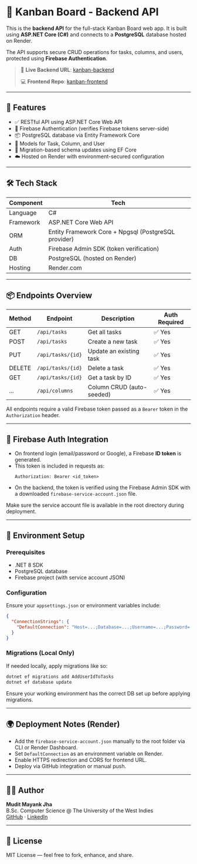 # 🧠 Kanban Board - Backend API

This is the **backend API** for the full-stack Kanban Board web app. It is built using **ASP.NET Core (C#)** and connects to a **PostgreSQL** database hosted on Render.

The API supports secure CRUD operations for tasks, columns, and users, protected using **Firebase Authentication**.

> 🔗 **Live Backend URL**: [kanban-backend](https://kanban-backend-2vbh.onrender.com)
> 
> 💻 **Frontend Repo**: [kanban-frontend](https://github.com/muditjha20/kanban-board)

---

## 🚀 Features

- ✅ RESTful API using ASP.NET Core Web API
- 🔐 Firebase Authentication (verifies Firebase tokens server-side)
- 📦 PostgreSQL database via Entity Framework Core
- 🧱 Models for Task, Column, and User
- 📂 Migration-based schema updates using EF Core
- ☁️ Hosted on Render with environment-secured configuration

---

## 🛠️ Tech Stack

| Component    | Tech                                       |
|--------------|--------------------------------------------|
| Language     | C#                                         |
| Framework    | ASP.NET Core Web API                       |
| ORM          | Entity Framework Core + Npgsql (PostgreSQL provider) |
| Auth         | Firebase Admin SDK (token verification)    |
| DB           | PostgreSQL (hosted on Render)              |
| Hosting      | Render.com                                 |

---

## 📦 Endpoints Overview

| Method | Endpoint              | Description                     | Auth Required |
|--------|-----------------------|----------------------------------|---------------|
| GET    | `/api/tasks`          | Get all tasks                   | ✅ Yes        |
| POST   | `/api/tasks`          | Create a new task               | ✅ Yes        |
| PUT    | `/api/tasks/{id}`     | Update an existing task         | ✅ Yes        |
| DELETE | `/api/tasks/{id}`     | Delete a task                   | ✅ Yes        |
| GET    | `/api/tasks/{id}`     | Get a task by ID                | ✅ Yes        |
| ...    | `/api/columns`        | Column CRUD (auto-seeded)       | ✅ Yes        |

All endpoints require a valid Firebase token passed as a `Bearer` token in the `Authorization` header.

---

## 🔐 Firebase Auth Integration

- On frontend login (email/password or Google), a Firebase **ID token** is generated.
- This token is included in requests as:
  ```
  Authorization: Bearer <id_token>
  ```
- On the backend, the token is verified using the Firebase Admin SDK with a downloaded `firebase-service-account.json` file.

Make sure the service account file is available in the root directory during deployment.

---

## 🔧 Environment Setup

### Prerequisites

- .NET 8 SDK
- PostgreSQL database
- Firebase project (with service account JSON)

### Configuration

Ensure your `appsettings.json` or environment variables include:

```json
{
  "ConnectionStrings": {
    "DefaultConnection": "Host=...;Database=...;Username=...;Password=...;..."
  }
}
```

### Migrations (Local Only)

If needed locally, apply migrations like so:

```bash
dotnet ef migrations add AddUserIdToTasks
dotnet ef database update
```

Ensure your working environment has the correct DB set up before applying migrations.

---

## 🌍 Deployment Notes (Render)

- Add the `firebase-service-account.json` manually to the root folder via CLI or Render Dashboard.
- Set `DefaultConnection` as an environment variable on Render.
- Enable HTTPS redirection and CORS for frontend URL.
- Deploy via GitHub integration or manual push.

---

## 👨‍💻 Author

**Mudit Mayank Jha**  
B.Sc. Computer Science @ The University of the West Indies  
[GitHub](https://github.com/muditjha20) · [LinkedIn](https://www.linkedin.com/in/mudit-mayank-jha-4b27b7203/)

---

## 📝 License

MIT License — feel free to fork, enhance, and share.
